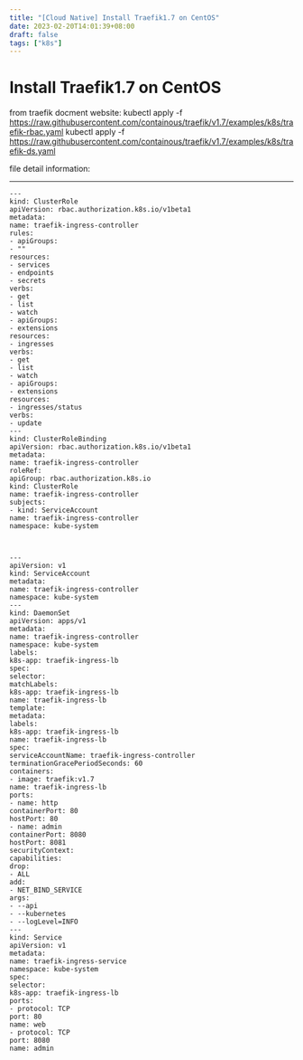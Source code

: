 ```yaml
---
title: "[Cloud Native] Install Traefik1.7 on CentOS"
date: 2023-02-20T14:01:39+08:00
draft: false
tags: ["k8s"]
---
```

# Install Traefik1.7 on CentOS
from traefik docment website:
kubectl apply -f https://raw.githubusercontent.com/containous/traefik/v1.7/examples/k8s/traefik-rbac.yaml
kubectl apply -f https://raw.githubusercontent.com/containous/traefik/v1.7/examples/k8s/traefik-ds.yaml

file detail information:

---


```
---
kind: ClusterRole
apiVersion: rbac.authorization.k8s.io/v1beta1
metadata:
name: traefik-ingress-controller
rules:
- apiGroups:
- ""
resources:
- services
- endpoints
- secrets
verbs:
- get
- list
- watch
- apiGroups:
- extensions
resources:
- ingresses
verbs:
- get
- list
- watch
- apiGroups:
- extensions
resources:
- ingresses/status
verbs:
- update
---
kind: ClusterRoleBinding
apiVersion: rbac.authorization.k8s.io/v1beta1
metadata:
name: traefik-ingress-controller
roleRef:
apiGroup: rbac.authorization.k8s.io
kind: ClusterRole
name: traefik-ingress-controller
subjects:
- kind: ServiceAccount
name: traefik-ingress-controller
namespace: kube-system


```

```

---
apiVersion: v1
kind: ServiceAccount
metadata:
name: traefik-ingress-controller
namespace: kube-system
---
kind: DaemonSet
apiVersion: apps/v1
metadata:
name: traefik-ingress-controller
namespace: kube-system
labels:
k8s-app: traefik-ingress-lb
spec:
selector:
matchLabels:
k8s-app: traefik-ingress-lb
name: traefik-ingress-lb
template:
metadata:
labels:
k8s-app: traefik-ingress-lb
name: traefik-ingress-lb
spec:
serviceAccountName: traefik-ingress-controller
terminationGracePeriodSeconds: 60
containers:
- image: traefik:v1.7
name: traefik-ingress-lb
ports:
- name: http
containerPort: 80
hostPort: 80
- name: admin
containerPort: 8080
hostPort: 8081
securityContext:
capabilities:
drop:
- ALL
add:
- NET_BIND_SERVICE
args:
- --api
- --kubernetes
- --logLevel=INFO
---
kind: Service
apiVersion: v1
metadata:
name: traefik-ingress-service
namespace: kube-system
spec:
selector:
k8s-app: traefik-ingress-lb
ports:
- protocol: TCP
port: 80
name: web
- protocol: TCP
port: 8080
name: admin

```

